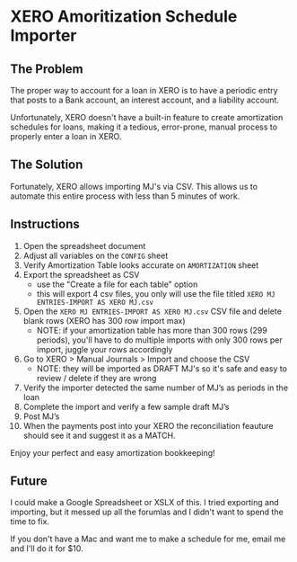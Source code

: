 # XERO Amoritization Schedule Importer

## The Problem

The proper way to account for a loan in XERO is to have a periodic entry that posts to a Bank account, an interest account, and a liability account.

Unfortunately, XERO doesn't have a built-in feature to create amortization schedules for loans, making it a tedious, error-prone, manual process to properly enter a loan in XERO.

## The Solution

Fortunately, XERO allows importing MJ's via CSV. This allows us to automate this entire process with less than 5 minutes of work.

## Instructions

1. Open the spreadsheet document
1. Adjust all variables on the `CONFIG` sheet
1. Verify Amortization Table looks accurate on `AMORTIZATION` sheet
1. Export the spreadsheet as CSV
    * use the "Create a file for each table" option
    * this will export 4 csv files, you only will use the file titled `XERO MJ ENTRIES-IMPORT AS XERO MJ.csv`
1. Open the `XERO MJ ENTRIES-IMPORT AS XERO MJ.csv` CSV file and delete blank rows (XERO has 300 row import max)
    * NOTE: if your amortization table has more than 300 rows (299 periods), you'll have to do multiple imports with only 300 rows per import, juggle your rows accordingly
1. Go to XERO > Manual Journals > Import and choose the CSV
    * NOTE: they will be imported as DRAFT MJ's so it's safe and easy to review / delete if they are wrong
1. Verify the importer detected the same number of MJ’s as periods in the loan
1. Complete the import and verify a few sample draft MJ’s
1. Post MJ’s
1. When the payments post into your XERO the reconciliation feauture should see it and suggest it as a MATCH.

Enjoy your perfect and easy amortization bookkeeping!

## Future

I could make a Google Spreadsheet or XSLX of this. I tried exporting and importing, but it messed up all the forumlas and I didn't want to spend the time to fix. 

If you don't have a Mac and want me to make a schedule for me, email me and I'll do it for $10.

